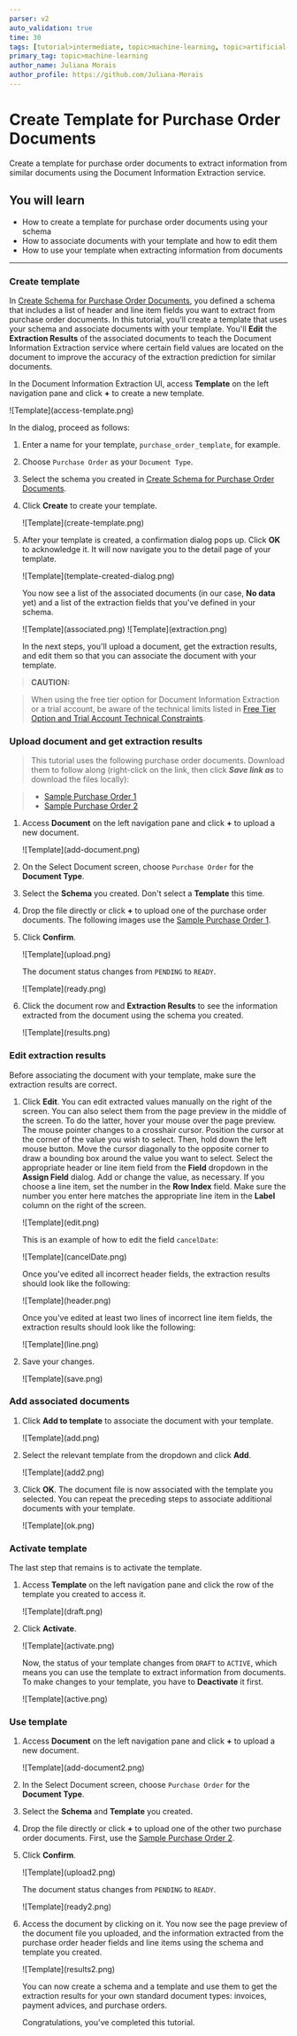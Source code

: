 ```yaml
---
parser: v2
auto_validation: true
time: 30
tags: [tutorial>intermediate, topic>machine-learning, topic>artificial-intelligence, topic>cloud, software-product>sap-business-technology-platform, software-product>sap-ai-services, software-product>document-information-extraction, tutorial>free-tier]
primary_tag: topic>machine-learning
author_name: Juliana Morais
author_profile: https://github.com/Juliana-Morais
---
```


# Create Template for Purchase Order Documents
<!-- description --> Create a template for purchase order documents to extract information from similar documents using the Document Information Extraction service.

## You will learn
  - How to create a template for purchase order documents using your schema
  - How to associate documents with your template and how to edit them
  - How to use your template when extracting information from documents

---

### Create template


In [Create Schema for Purchase Order Documents](cp-aibus-dox-ui-schema), you defined a schema that includes a list of header and line item fields you want to extract from purchase order documents. In this tutorial, you'll create a template that uses your schema and associate documents with your template. You'll **Edit** the **Extraction Results** of the associated documents to teach the Document Information Extraction service where certain field values are located on the document to improve the accuracy of the extraction prediction for similar documents.

In the Document Information Extraction UI, access **Template** on the left navigation pane and click **+** to create a new template.

<!-- border -->![Template](access-template.png)

In the dialog, proceed as follows:

1. Enter a name for your template, `purchase_order_template`, for example.

2. Choose `Purchase Order` as your `Document Type`.

3. Select the schema you created in [Create Schema for Purchase Order Documents](cp-aibus-dox-ui-schema).

4. Click **Create** to create your template.

    <!-- border -->![Template](create-template.png)

5. After your template is created, a confirmation dialog pops up. Click **OK** to acknowledge it. It will now navigate you to the detail page of your template.

    <!-- border -->![Template](template-created-dialog.png)

    You now see a list of the associated documents (in our case, **No data** yet) and a list of the extraction fields that you've defined in your schema.

    <!-- border -->![Template](associated.png)

    <!-- border -->![Template](extraction.png)

    In the next steps, you'll upload a document, get the extraction results, and edit them so that you can associate the document with your template.


>**CAUTION:**

>When using the free tier option for Document Information Extraction or a trial account, be aware of the technical limits listed in [Free Tier Option and Trial Account Technical Constraints](https://help.sap.com/docs/document-information-extraction/document-information-extraction/free-tier-option-and-trial-account-technical-constraints).



### Upload document and get extraction results


>This tutorial uses the following purchase order documents. Download them to follow along (right-click on the link, then click ***Save link as*** to download the files locally):

> - [Sample Purchase Order 1](https://github.com/SAPDocuments/Tutorials/raw/master/tutorials/cp-aibus-dox-ui-template/sample-purchase-order-1.pdf)
> - [Sample Purchase Order 2](https://github.com/SAPDocuments/Tutorials/raw/master/tutorials/cp-aibus-dox-ui-template/sample-purchase-order-2.pdf)


1.  Access **Document** on the left navigation pane and click **+** to upload a new document.

    <!-- border -->![Template](add-document.png)

2. On the Select Document screen, choose `Purchase Order` for the **Document Type**.

3. Select the **Schema** you created. Don't select a **Template** this time.

4. Drop the file directly or click **+** to upload one of the purchase order documents. The following images use the [Sample Purchase Order 1](https://github.com/SAPDocuments/Tutorials/raw/master/tutorials/cp-aibus-dox-ui-template/sample-purchase-order-1.pdf). 

5. Click **Confirm**.

    <!-- border -->![Template](upload.png)

    The document status changes from `PENDING` to `READY`.

    <!-- border -->![Template](ready.png)

6. Click the document row and **Extraction Results** to see the information extracted from the document using the schema you created.

    <!-- border -->![Template](results.png)



### Edit extraction results


Before associating the document with your template, make sure the extraction results are correct.

1. Click **Edit**. You can edit extracted values manually on the right of the screen. You can also select them from the page preview in the middle of the screen. To do the latter, hover your mouse over the page preview. The mouse pointer changes to a crosshair cursor. Position the cursor at the corner of the value you wish to select. Then, hold down the left mouse button. Move the cursor diagonally to the opposite corner to draw a bounding box around the value you want to select. Select the appropriate header or line item field from the **Field** dropdown in the **Assign Field** dialog. Add or change the value, as necessary. If you choose a line item, set the number in the **Row Index** field. Make sure the number you enter here matches the appropriate line item in the **Label** column on the right of the screen. 

    <!-- border -->![Template](edit.png)

    This is an example of how to edit the field `cancelDate`:

    <!-- border -->![Template](cancelDate.png)

    Once you've edited all incorrect header fields, the extraction results should look like the following:

    <!-- border -->![Template](header.png)

    Once you've edited at least two lines of incorrect line item fields, the extraction results should look like the following:

    <!-- border -->![Template](line.png)
    
2. Save your changes.

    <!-- border -->![Template](save.png)



### Add associated documents


1. Click **Add to template** to associate the document with your template.
   
    <!-- border -->![Template](add.png)

2. Select the relevant template from the dropdown and click **Add**.

    <!-- border -->![Template](add2.png)

3. Click **OK**. The document file is now associated with the template you selected. You can repeat the preceding steps to associate additional documents with your template.

    <!-- border -->![Template](ok.png)



### Activate template


The last step that remains is to activate the template. 

1. Access **Template** on the left navigation pane and click the row of the template you created to access it.

    <!-- border -->![Template](draft.png)

2. Click **Activate**.

    <!-- border -->![Template](activate.png)

    Now, the status of your template changes from `DRAFT` to `ACTIVE`, which means you can use the template to extract information from documents. To make changes to your template, you have to **Deactivate** it first.

    <!-- border -->![Template](active.png)
    

   
### Use template


1.  Access **Document** on the left navigation pane and click **+** to upload a new document.

    <!-- border -->![Template](add-document2.png)

2. In the Select Document screen, choose `Purchase Order` for the **Document Type**.

3. Select the **Schema** and **Template** you created.

4. Drop the file directly or click **+** to upload one of the other two purchase order documents. First, use the [Sample Purchase Order 2](https://github.com/SAPDocuments/Tutorials/raw/master/tutorials/cp-aibus-dox-ui-template/sample-purchase-order-2.pdf).

5. Click **Confirm**.

    <!-- border -->![Template](upload2.png)

    The document status changes from `PENDING` to `READY`.

    <!-- border -->![Template](ready2.png)

6. Access the document by clicking on it. You now see the page preview of the document file you uploaded, and the information extracted from the purchase order header fields and line items using the schema and template you created.

    <!-- border -->![Template](results2.png)

    You can now create a schema and a template and use them to get the extraction results for your own standard document types: invoices, payment advices, and purchase orders.

    Congratulations, you've completed this tutorial.